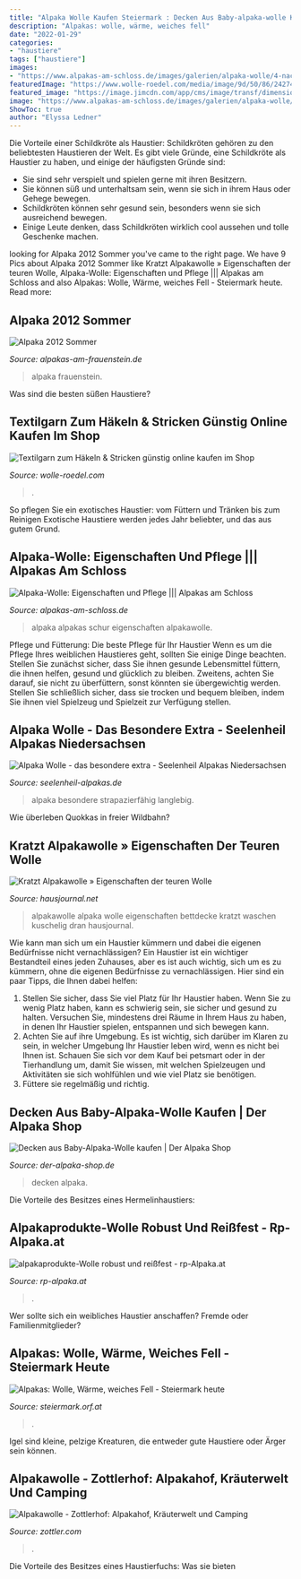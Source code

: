 ```yaml
---
title: "Alpaka Wolle Kaufen Steiermark : Decken Aus Baby-alpaka-wolle Kaufen"
description: "Alpakas: wolle, wärme, weiches fell"
date: "2022-01-29"
categories:
- "haustiere"
tags: ["haustiere"]
images:
- "https://www.alpakas-am-schloss.de/images/galerien/alpaka-wolle/4-nach_der_schur.jpg"
featuredImage: "https://www.wolle-roedel.com/media/image/9d/50/86/2427430_pf.jpg"
featured_image: "https://image.jimcdn.com/app/cms/image/transf/dimension=320x10000:format=jpg/path/s757e49507e4944c1/image/ic9eb352d31ebf930/version/1606402081/alpaka-wolle-farbenreich-paint.jpg"
image: "https://www.alpakas-am-schloss.de/images/galerien/alpaka-wolle/4-nach_der_schur.jpg"
ShowToc: true
author: "Elyssa Ledner"
---
```



Die Vorteile einer Schildkröte als Haustier:
Schildkröten gehören zu den beliebtesten Haustieren der Welt. Es gibt viele Gründe, eine Schildkröte als Haustier zu haben, und einige der häufigsten Gründe sind:
- Sie sind sehr verspielt und spielen gerne mit ihren Besitzern.
- Sie können süß und unterhaltsam sein, wenn sie sich in ihrem Haus oder Gehege bewegen.
- Schildkröten können sehr gesund sein, besonders wenn sie sich ausreichend bewegen.
- Einige Leute denken, dass Schildkröten wirklich cool aussehen und tolle Geschenke machen.

	

		
looking for Alpaka 2012 Sommer you've came to the right page. We have 9 Pics about Alpaka 2012 Sommer like Kratzt Alpakawolle » Eigenschaften der teuren Wolle, Alpaka-Wolle: Eigenschaften und Pflege ||| Alpakas am Schloss and also Alpakas: Wolle, Wärme, weiches Fell - Steiermark heute. Read more:
		
    
## Alpaka 2012 Sommer

<img loading=lazy src="http://www.alpakas-am-frauenstein.de/images/p6250030.jpg" onerror="this.onerror=null;this.src='https://tse1.mm.bing.net/th?id=OIP.E222CRGfWDoUYcs8wZVBUgHaFj&amp;pid=15.1';" alt="Alpaka 2012 Sommer">

_Source: alpakas-am-frauenstein.de_

>alpaka frauenstein. 

	

Was sind die besten süßen Haustiere?

    
## Textilgarn Zum Häkeln &amp; Stricken Günstig Online Kaufen Im Shop

<img loading=lazy src="https://www.wolle-roedel.com/media/image/9d/50/86/2427430_pf.jpg" onerror="this.onerror=null;this.src='https://tse3.mm.bing.net/th?id=OIP.dHdMeDOYYHdqm1hkcwvGAgHaHa&amp;pid=15.1';" alt="Textilgarn zum Häkeln &amp; Stricken günstig online kaufen im Shop">

_Source: wolle-roedel.com_

>. 

	

So pflegen Sie ein exotisches Haustier: vom Füttern und Tränken bis zum Reinigen
Exotische Haustiere werden jedes Jahr beliebter, und das aus gutem Grund.

    
## Alpaka-Wolle: Eigenschaften Und Pflege ||| Alpakas Am Schloss

<img loading=lazy src="https://www.alpakas-am-schloss.de/images/galerien/alpaka-wolle/4-nach_der_schur.jpg" onerror="this.onerror=null;this.src='https://tse1.mm.bing.net/th?id=OIP.qy6yZyQXPPrnTch4R8axcgHaFj&amp;pid=15.1';" alt="Alpaka-Wolle: Eigenschaften und Pflege ||| Alpakas am Schloss">

_Source: alpakas-am-schloss.de_

>alpaka alpakas schur eigenschaften alpakawolle. 

	

Pflege und Fütterung: Die beste Pflege für Ihr Haustier
Wenn es um die Pflege Ihres weiblichen Haustieres geht, sollten Sie einige Dinge beachten. Stellen Sie zunächst sicher, dass Sie ihnen gesunde Lebensmittel füttern, die ihnen helfen, gesund und glücklich zu bleiben. Zweitens, achten Sie darauf, sie nicht zu überfüttern, sonst könnten sie übergewichtig werden. Stellen Sie schließlich sicher, dass sie trocken und bequem bleiben, indem Sie ihnen viel Spielzeug und Spielzeit zur Verfügung stellen.

    
## Alpaka Wolle - Das Besondere Extra - Seelenheil Alpakas Niedersachsen

<img loading=lazy src="https://image.jimcdn.com/app/cms/image/transf/dimension=320x10000:format=jpg/path/s757e49507e4944c1/image/ic9eb352d31ebf930/version/1606402081/alpaka-wolle-farbenreich-paint.jpg" onerror="this.onerror=null;this.src='https://tse3.mm.bing.net/th?id=OIP.Jf8P_CuAJaqtNO4f7ir10QAAAA&amp;pid=15.1';" alt="Alpaka Wolle - das besondere extra - Seelenheil Alpakas Niedersachsen">

_Source: seelenheil-alpakas.de_

>alpaka besondere strapazierfähig langlebig. 

	

Wie überleben Quokkas in freier Wildbahn?

    
## Kratzt Alpakawolle » Eigenschaften Der Teuren Wolle

<img loading=lazy src="https://www.hausjournal.net/wp-content/uploads/alpakawolle-720x480.jpg" onerror="this.onerror=null;this.src='https://tse1.mm.bing.net/th?id=OIP.yVB4QrMgZ_gjEyPyOTInLgHaE8&amp;pid=15.1';" alt="Kratzt Alpakawolle » Eigenschaften der teuren Wolle">

_Source: hausjournal.net_

>alpakawolle alpaka wolle eigenschaften bettdecke kratzt waschen kuschelig dran hausjournal. 

	

Wie kann man sich um ein Haustier kümmern und dabei die eigenen Bedürfnisse nicht vernachlässigen?
Ein Haustier ist ein wichtiger Bestandteil eines jeden Zuhauses, aber es ist auch wichtig, sich um es zu kümmern, ohne die eigenen Bedürfnisse zu vernachlässigen. Hier sind ein paar Tipps, die Ihnen dabei helfen:
1. Stellen Sie sicher, dass Sie viel Platz für Ihr Haustier haben. Wenn Sie zu wenig Platz haben, kann es schwierig sein, sie sicher und gesund zu halten. Versuchen Sie, mindestens drei Räume in Ihrem Haus zu haben, in denen Ihr Haustier spielen, entspannen und sich bewegen kann.
2. Achten Sie auf ihre Umgebung. Es ist wichtig, sich darüber im Klaren zu sein, in welcher Umgebung Ihr Haustier leben wird, wenn es nicht bei Ihnen ist. Schauen Sie sich vor dem Kauf bei petsmart oder in der Tierhandlung um, damit Sie wissen, mit welchen Spielzeugen und Aktivitäten sie sich wohlfühlen und wie viel Platz sie benötigen.
3. Füttere sie regelmäßig und richtig.

    
## Decken Aus Baby-Alpaka-Wolle Kaufen | Der Alpaka Shop

<img loading=lazy src="https://www.der-alpaka-shop.de/media/image/06_6H4_1385b_1800px.jpg" onerror="this.onerror=null;this.src='https://tse1.mm.bing.net/th?id=OIP.70lUumUa-oG1H6W53mmr8wHaE8&amp;pid=15.1';" alt="Decken aus Baby-Alpaka-Wolle kaufen | Der Alpaka Shop">

_Source: der-alpaka-shop.de_

>decken alpaka. 

	

Die Vorteile des Besitzes eines Hermelinhaustiers:

    
## Alpakaprodukte-Wolle Robust Und Reißfest - Rp-Alpaka.at

<img loading=lazy src="https://www.rp-alpaka.at/userdata/thumbs/compressed/315026.jpeg" onerror="this.onerror=null;this.src='https://tse2.mm.bing.net/th?id=OIP.K7e96kkUW-dQmJSMavRDmgHaLO&amp;pid=15.1';" alt="alpakaprodukte-Wolle robust und reißfest - rp-Alpaka.at">

_Source: rp-alpaka.at_

>. 

	

Wer sollte sich ein weibliches Haustier anschaffen? Fremde oder Familienmitglieder?

    
## Alpakas: Wolle, Wärme, Weiches Fell - Steiermark Heute

<img loading=lazy src="https://oekastatic.orf.at/static/images/site/oeka/2018028/alpaka_i.5716119.jpg" onerror="this.onerror=null;this.src='https://tse2.mm.bing.net/th?id=OIP.J4psmDbCyfAFBv2NMOTSxQHaFj&amp;pid=15.1';" alt="Alpakas: Wolle, Wärme, weiches Fell - Steiermark heute">

_Source: steiermark.orf.at_

>. 

	

Igel sind kleine, pelzige Kreaturen, die entweder gute Haustiere oder Ärger sein können.

    
## Alpakawolle - Zottlerhof: Alpakahof, Kräuterwelt Und Camping

<img loading=lazy src="http://www.zottler.com/uploads/1/0/0/3/100341208/f8db0b00-b9d8-40ef-9308-240976d688ad_orig.jpg" onerror="this.onerror=null;this.src='https://tse3.mm.bing.net/th?id=OIP.ZXC9tn5a6Pw0ZODklE10yQHaJ4&amp;pid=15.1';" alt="Alpakawolle - Zottlerhof: Alpakahof, Kräuterwelt und Camping">

_Source: zottler.com_

>. 

	

Die Vorteile des Besitzes eines Haustierfuchs: Was sie bieten

